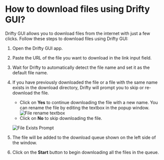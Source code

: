 # How to download files using Drifty GUI?

Drifty GUI allows you to download files from the internet with just a few clicks. Follow these steps to download files using Drifty GUI:

1. Open the Drifty GUI app.
2. Paste the URL of the file you want to download in the link input field.
3. Wait for Drifty to automatically detect the file name and set it as the default file name.
4. If you have previously downloaded the file or a file with the same name exists in the download directory, Drifty will prompt you to skip or re-download the file.

   - Click on **Yes** to continue downloading the file with a new name. You can rename the file by editing the textbox in the popup window.
     ![File rename textbox](https://github.com/user-attachments/assets/8aa593bb-e683-4eb4-aac6-bac7f9f355e2)
   - Click on **No** to skip downloading the file.

   ![File Exists Prompt](https://github.com/user-attachments/assets/aa5fe423-63d6-4266-8eff-32b2c360dc18)

5. The file will be added to the download queue shown on the left side of the window.
6. Click on the **Start** button to begin downloading all the files in the queue.
